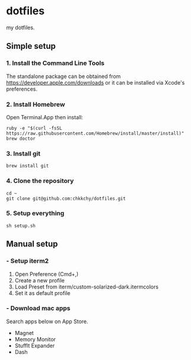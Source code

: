 
# dotfiles
my dotfiles.

## Simple setup
### 1. Install the Command Line Tools
The standalone package can be obtained from <https://developer.apple.com/downloads> or it can be installed via Xcode's preferences.

### 2. Install Homebrew
Open Terminal.App then install:

```
ruby -e "$(curl -fsSL https://raw.githubusercontent.com/Homebrew/install/master/install)"
brew doctor
```

### 3. Install git
```
brew install git
```
### 4. Clone the repository
```
cd ~
git clone git@github.com:chkkchy/dotfiles.git
```

### 5. Setup everything
```
sh setup.sh
```

## Manual setup
### - Setup iterm2
1. Open Preference (Cmd+,)
2. Create a new profile
3. Load Preset from iterm/custom-solarized-dark.itermcolors
4. Set it as default profile

### - Download mac apps
Search apps below on App Store.

- Magnet
- Memory Monitor
- Stufflt Expander
- Dash

